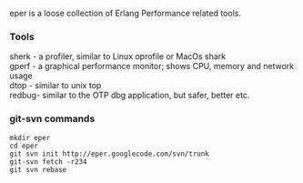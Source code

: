 eper is a loose collection of Erlang Performance related tools.

### Tools
sherk - a profiler, similar to Linux oprofile or MacOs shark  
gperf - a graphical performance monitor; shows CPU, memory and network usage  
dtop  - similar to unix top  
redbug- similar to the OTP dbg application, but safer, better etc.

### git-svn commands
	mkdir eper
	cd eper
	git svn init http://eper.googlecode.com/svn/trunk
	git-svn fetch -r234
	git svn rebase